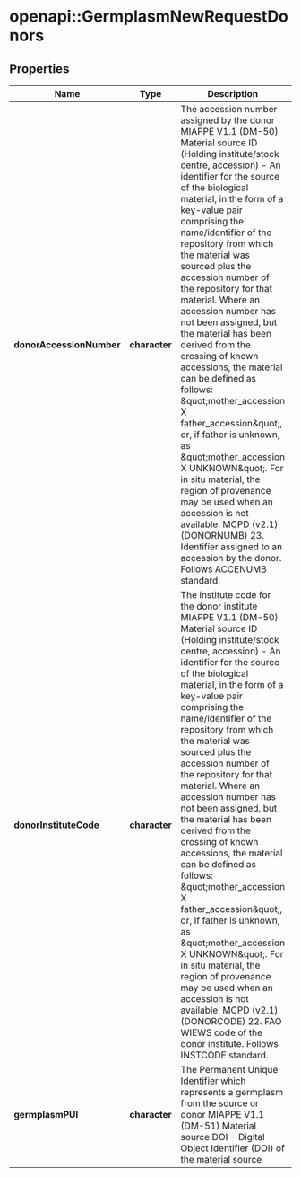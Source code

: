 # openapi::GermplasmNewRequestDonors

## Properties
Name | Type | Description | Notes
------------ | ------------- | ------------- | -------------
**donorAccessionNumber** | **character** | The accession number assigned by the donor  MIAPPE V1.1 (DM-50) Material source ID (Holding institute/stock centre, accession) - An identifier for the source of the biological material, in the form of a key-value pair comprising the name/identifier of the repository from which the material was sourced plus the accession number of the repository for that material. Where an accession number has not been assigned, but the material has been derived from the crossing of known accessions, the material can be defined as follows: \&quot;mother_accession X father_accession\&quot;, or, if father is unknown, as \&quot;mother_accession X UNKNOWN\&quot;. For in situ material, the region of provenance may be used when an accession is not available.                    MCPD (v2.1) (DONORNUMB) 23. Identifier assigned to an accession by the donor. Follows ACCENUMB standard. | [optional] 
**donorInstituteCode** | **character** | The institute code for the donor institute  MIAPPE V1.1 (DM-50) Material source ID (Holding institute/stock centre, accession) - An identifier for the source of the biological material, in the form of a key-value pair comprising the name/identifier of the repository from which the material was sourced plus the accession number of the repository for that material. Where an accession number has not been assigned, but the material has been derived from the crossing of known accessions, the material can be defined as follows: \&quot;mother_accession X father_accession\&quot;, or, if father is unknown, as \&quot;mother_accession X UNKNOWN\&quot;. For in situ material, the region of provenance may be used when an accession is not available.  MCPD (v2.1) (DONORCODE) 22. FAO WIEWS code of the donor institute. Follows INSTCODE standard. | [optional] 
**germplasmPUI** | **character** | The Permanent Unique Identifier which represents a germplasm from the source or donor  MIAPPE V1.1 (DM-51) Material source DOI - Digital Object Identifier (DOI) of the material source | [optional] 


